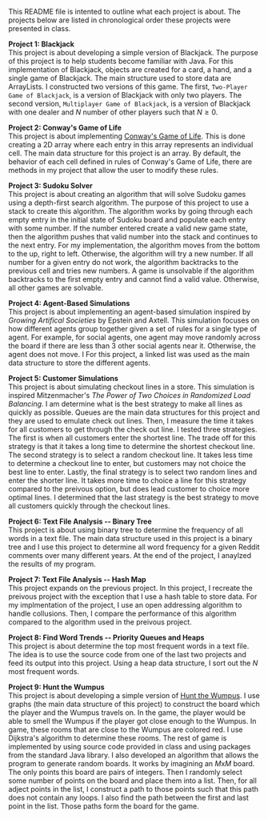 This README file is intented to outline what each project is about. The projects below are listed in chronological order these projects were presented in class.

**Project 1: Blackjack**  
This project is about developing a simple version of Blackjack. The purpose of this project is to help students become familiar with Java. For this implementation of Blackjack, objects are created for a card, a hand, and a single game of Blackjack. The main structure used to store data are ArrayLists. I constructed two versions of this game. The first, `Two-Player Game of Blackjack`, is a version of Blackjack with only two players. The second version, `Multiplayer Game of Blackjack`, is a version of Blackjack with one dealer and $N$ number of other players such that $N \ge 0$.

**Project 2: Conway's Game of Life**  
This project is about implementing [Conway's Game of Life](https://en.wikipedia.org/wiki/Conway's_Game_of_Life). This is done creating a 2D array where each entry in this array represents an individual cell. The main data structure for this project is an array. By default, the behavior of each cell defined in rules of Conway's Game of Life, there are methods in my project that allow the user to modify these rules.

**Project 3: Sudoku Solver**  
This project is about creating an algorithm that will solve Sudoku games using a depth-first search algorithm. The purpose of this project to use a stack to create this algorithm. The algorithm works by going through each empty entry in the initial state of Sudoku board and populate each entry with some number. If the number entered create a valid new game state, then the algorithm pushes that valid number into the stack and continues to the next entry. For my implementation, the algorithm moves from the bottom to the up, right to left. Otherwise, the algorithm will try a new number. If all number for a given entry do not work, the algorithm backtracks to the previous cell and tries new numbers. A game is unsolvable if the algorithm backtracks to the first empty entry and cannot find a valid value. Otherwise, all other games are solvable.

**Project 4: Agent-Based Simulations**  
This project is about implementing an agent-based simulation inspired by *Growing Artifical Societies* by Epstein and Axtell. This simulation focuses on how different agents group together given a set of rules for a single type of agent. For example, for social agents, one agent may move randomly across the board if there are less than 3 other social agents near it. Otherwise, the agent does not move. I  For this project, a linked list was used as the main data structure to store the different agents. 

**Project 5: Customer Simulations**  
This project is about simulating checkout lines in a store. This simulation is inspired Mitzenmacher's *The Power of Two Choices in Randomized Load Balancing*. I am determine what is the best strategy to make all lines as quickly as possible. Queues are the main data structures for this project and they are used to emulate check out lines. Then, I measure the time it takes for all customers to get through the check out line. I tested three strategies. The first is when all customers enter the shortest line. The trade off for this strategy is that it takes a long time to determine the shortest checkout line. The second strategy is to select a random checkout line. It takes less time to determine a checkout line to enter, but customers may not choice the best line to enter. Lastly, the final strategy is to select two random lines and enter the shorter line. It takes more time to choice a line for this strategy compared to the preivous option, but does lead customer to choice more optimal lines. I determined that the last strategy is the best strategy to move all customers quickly through the checkout lines.

**Project 6: Text File Analysis -- Binary Tree**  
This project is about using binary tree to determine the frequency of all words in a text file. The main data structure used in this project is a binary tree and I use this project to determine all word frequency for a given Reddit comments over many different years. At the end of the project, I anaylzed the results of my program.

**Project 7: Text File Analysis -- Hash Map**  
This project expands on the previous project. In this project, I recreate the preivous project with the exception that I use a hash table to store data. For my implmentation of the project, I use an open addressing algorithm to handle collusions. Then, I compare the performance of this algorithm compared to the algorithm used in the preivous project.

**Project 8: Find Word Trends -- Priority Queues and Heaps**  
This project is about determine the top most frequent words in a text file. The idea is to use the source code from one of the last two projects and feed its output into this project. Using a heap data structure, I sort out the $N$ most frequent words.

**Project 9: Hunt the Wumpus**  
This project is about developing a simple version of [Hunt the Wumpus](https://en.wikipedia.org/wiki/Hunt_the_Wumpus). I use graphs (the main data structure of this project) to construct the board which the player and the Wumpus travels on. In the game, the player would be able to smell the Wumpus if the player got close enough to the Wumpus. In game, these rooms that are close to the Wumpus are colored red. I use Dijkstra's algorithm to determine these rooms. The rest of game is implemented by using source code provided in class and using packages from the standard Java library. I also developed an algorithm that allows the program to generate random boards. It works by imagining an $M$x$M$ board. The only points this board are pairs of integers. Then I randomly select some number of points on the board and place them into a list. Then, for all adject points in the list, I construct a path to those points such that this path does not contain any loops. I also find the path between the first and last point in the list. Those paths form the board for the game.
